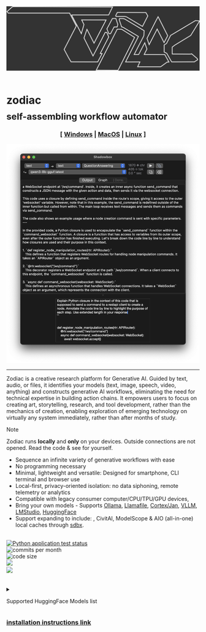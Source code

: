 
<picture>
  <source media="(prefers-color-scheme: dark)" srcset="img_src/zodiac_dark_stealth.png">
  <source media="(prefers-color-scheme: light)" srcset="img_src/zodiac_light_stealth.png">
  <img alt="Futuristic, slanted wireframe block type spelling the word 'ZODIAC' using overlapping and interweaving shapes and triangles for the 'O' and 'A'." src="img_src/zodiac_dark_bg.png">
</picture><br><br>


# zodiac <br><sub>self-assembling workflow automator</sub>

<div align="center">

### [ [Windows](https://github.com/darkshapes/sdbx/wiki/Develop) | [MacOS](https://github.com/darkshapes/sdbx/wiki/Develop) | [Linux](https://github.com/darkshapes/sdbx/wiki/Develop) ]

![A dark theme screenshot of the image](img_src/screenshot07-14.png)
 <hr>
 </div>
Zodiac is a creative research platform for Generative AI. Guided by text, audio, or files, it identifies your models (text, image, speech, video, anything) and constructs generative AI workflows, eliminating the need for technical expertise in building action chains. It empowers users to focus on creating art, storytelling, research, and tool development, rather than the mechanics of creation, enabling exploration of emerging technology on virtually any system immediately, rather than after months of study.

> [!NOTE]
> Zodiac runs **locally** and **only** on your devices. Outside connections are not opened. Read the code & see for yourself.

* Sequence an infinite variety of generative workflows with ease
* No programming necessary
* Minimal, lightweight and versatile: Designed for smartphone, CLI terminal and browser use
* Local-first, privacy-oriented isolation: no data siphoning, remote telemetry or analytics
* Compatible with legacy consumer computer/CPU/TPU/GPU devices,
* Bring your own models - Supports [Ollama](https://ollama.com/), [Llamafile](http://github.com/Mozilla-Ocho/llamafile), [Cortex/Jan](http://cortex.so), [VLLM](https://github.com/vllm-project/vllm), [LMStudio](http://lmstudio.ai/), [HuggingFace](https://huggingface.co/)
* Support expanding to include: , CivitAI, ModelScope & AIO (all-in-one) local caches through [sdbx](https://github.com/darkshapes/sdbx).<br><br>

[![Python application test status](https://github.com/darkshapes/zodiac/actions/workflows/zodiac.yml/badge.svg)](https://github.com/darkshapes/zodiac/actions/workflows/zodiac.yml) <br>
![commits per month](https://img.shields.io/github/commit-activity/m/darkshapes/zodiac?color=indigo)<br>
![code size](https://img.shields.io/github/languages/code-size/darkshapes/zodiac?color=navy)<br>
[<img src="https://img.shields.io/discord/1266757128249675867?color=5865F2">](https://discord.gg/VVn9Ku74Dk)<br>
[<img src="https://img.shields.io/badge/me-__?logo=kofi&logoColor=white&logoSize=auto&label=feed&labelColor=maroon&color=grey&link=https%3A%2F%2Fko-fi.com%2Fdarkshapes">](https://ko-fi.com/darkshapes)<br>
<br>
<details><summary>

Supported HuggingFace Models list </summary>

- Alpha-VLLM/Lumina-Image-2.0
- black-forest-labs/FLUX.1-dev | schnell
- fal/AuraFlow-v0.3
- Freepik/flux.1-lite-8B
- Kwai-Kolors/Kolors-diffusers
- PixArt-alpha/PixArt-Sigma-XL-2-1024-MS
- playgroundai/playground-v2.5-1024px | aesthetic
- shuttleai/shuttle-3.1-diffusion/aesthetic
- stabilityai/stable-diffusion-3.5-large | medium
- stabilityai/stable-diffusion-xl-base | refiner-1.0
- stabilityai/stable-cascade
- THUDM/CogView3-Plus-3B
- THUDM/CogView4-6B

More soon..<br>
- [ ] facebook/audiogen-medium
- [ ] microsoft/Phi-4-multimodal-instruct
- [ ] Alpha-VLLM/Lumina-mGPT-768
- [ ] parler-tts/parler-tts-large-v1
- [ ] ooutlierr/fuse-dit
- [ ] yandex/stable-diffusion-3.5-alchemist
- [ ] lodestones/Chroma
- [ ] HiDream
- [ ] TencentARC/flux-mini
- [ ] Bytedance-Seed/Bagel
</details>

### [installation instructions link](https://github.com/darkshapes/sdbx/wiki/Develop)<br>

</div>



